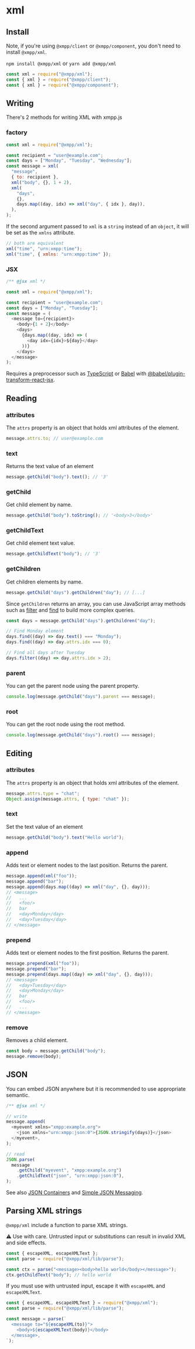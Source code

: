 # xml

## Install

Note, if you're using `@xmpp/client` or `@xmpp/component`, you don't need to install `@xmpp/xml`.

`npm install @xmpp/xml` or `yarn add @xmpp/xml`

```js
const xml = require("@xmpp/xml");
const { xml } = require("@xmpp/client");
const { xml } = require("@xmpp/component");
```

## Writing

There's 2 methods for writing XML with xmpp.js

### factory

```js
const xml = require("@xmpp/xml");

const recipient = "user@example.com";
const days = ["Monday", "Tuesday", "Wednesday"];
const message = xml(
  "message",
  { to: recipient },
  xml("body", {}, 1 + 2),
  xml(
    "days",
    {},
    days.map((day, idx) => xml("day", { idx }, day)),
  ),
);
```

If the second argument passed to `xml` is a `string` instead of an `object`, it will be set as the `xmlns` attribute.

```js
// both are equivalent
xml("time", "urn:xmpp:time");
xml("time", { xmlns: "urn:xmpp:time" });
```

### JSX

```js
/** @jsx xml */

const xml = require("@xmpp/xml");

const recipient = "user@example.com";
const days = ["Monday", "Tuesday"];
const message = (
  <message to={recipient}>
    <body>{1 + 2}</body>
    <days>
      {days.map((day, idx) => (
        <day idx={idx}>${day}</day>
      ))}
    </days>
  </message>
);
```

Requires a preprocessor such as [TypeScript](https://www.typescriptlang.org/) or [Babel](http://babeljs.io/) with [@babel/plugin-transform-react-jsx](https://babeljs.io/docs/en/next/babel-plugin-transform-react-jsx.html).

## Reading

### attributes

The `attrs` property is an object that holds xml attributes of the element.

```js
message.attrs.to; // user@example.com
```

### text

Returns the text value of an element

```js
message.getChild("body").text(); // '3'
```

### getChild

Get child element by name.

```js
message.getChild("body").toString(); // '<body>3</body>'
```

### getChildText

Get child element text value.

```js
message.getChildText("body"); // '3'
```

### getChildren

Get children elements by name.

```js
message.getChild("days").getChildren("day"); // [...]
```

Since `getChildren` returns an array, you can use JavaScript array methods such as [filter](https://developer.mozilla.org/en-US/docs/Web/JavaScript/Reference/Global_Objects/Array/filter) and [find](https://developer.mozilla.org/en-US/docs/Web/JavaScript/Reference/Global_Objects/Array/find) to build more complex queries.

```js
const days = message.getChild("days").getChildren("day");

// Find Monday element
days.find((day) => day.text() === "Monday");
days.find((day) => day.attrs.idx === 0);

// Find all days after Tuesday
days.filter((day) => day.attrs.idx > 2);
```

### parent

You can get the parent node using the parent property.

```js
console.log(message.getChild("days").parent === message);
```

### root

You can get the root node using the root method.

```js
console.log(message.getChild("days").root() === message);
```

## Editing

### attributes

The `attrs` property is an object that holds xml attributes of the element.

```js
message.attrs.type = "chat";
Object.assign(message.attrs, { type: "chat" });
```

### text

Set the text value of an element

```js
message.getChild("body").text("Hello world");
```

### append

Adds text or element nodes to the last position.
Returns the parent.

```js
message.append(xml("foo"));
message.append("bar");
message.append(days.map((day) => xml("day", {}, day)));
// <message>
//   ...
//   <foo/>
//   bar
//   <day>Monday</day>
//   <day>Tuesday</day>
// </message>
```

### prepend

Adds text or element nodes to the first position.
Returns the parent.

```js
message.prepend(xml("foo"));
message.prepend("bar");
message.prepend(days.map((day) => xml("day", {}, day)));
// <message>
//   <day>Tuesday</day>
//   <day>Monday</day>
//   bar
//   <foo/>
//   ...
// </message>
```

### remove

Removes a child element.

```js
const body = message.getChild("body");
message.remove(body);
```

## JSON

You can embed JSON anywhere but it is recommended to use appropriate semantic.

```js
/** @jsx xml */

// write
message.append(
  <myevent xmlns="xmpp:example.org">
    <json xmlns="urn:xmpp:json:0">{JSON.stringify(days)}</json>
  </myevent>,
);

// read
JSON.parse(
  message
    .getChild("myevent", "xmpp:example.org")
    .getChildText("json", "urn:xmpp:json:0"),
);
```

See also [JSON Containers](https://xmpp.org/extensions/xep-0335.html) and [Simple JSON Messaging](https://xmpp.org/extensions/xep-0432.html).

## Parsing XML strings

`@xmpp/xml` include a function to parse XML strings.

⚠ Use with care. Untrusted input or substitutions can result in invalid XML and side effects.

```js
const { escapeXML, escapeXMLText };
const parse = require("@xmpp/xml/lib/parse");

const ctx = parse("<message><body>hello world</body></message>");
ctx.getChildText("body"); // hello world
```

If you must use with untrusted input, escape it with `escapeXML` and `escapeXMLText`.

```js
const { escapeXML, escapeXMLText } = require("@xmpp/xml");
const parse = require("@xmpp/xml/lib/parse");

const message = parse(`
  <message to="${escapeXML(to)}">
    <body>${escapeXMLText(body)}</body>
  </message>,
`);
```
